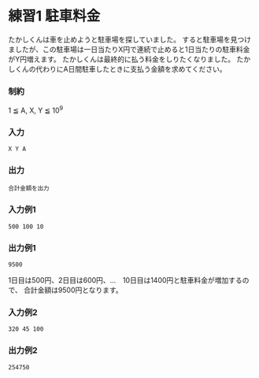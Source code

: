 # 練習1 駐車料金

たかしくんは車を止めようと駐車場を探していました。
すると駐車場を見つけましたが、この駐車場は一日当たりX円で連続で止めると1日当たりの駐車料金がY円増えます。
たかしくんは最終的に払う料金をしりたくなりました。
たかしくんの代わりにA日間駐車したときに支払う金額を求めてください。

### 制約
1 ≦ A, X, Y ≦ 10<sup>9</sup>

### 入力
```
X Y A
```

### 出力
```
合計金額を出力
```

### 入力例1
```
500 100 10
```

### 出力例1
```
9500
```
1日目は500円、2日目は600円、...　10日目は1400円と駐車料金が増加するので、
合計金額は9500円となります。

### 入力例2
```
320 45 100
```

### 出力例2
```
254750
```
